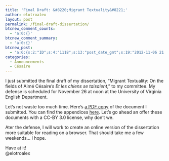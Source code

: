 ```yaml
---
title: 'Final Draft: &#8220;Migrant Textuality&#8221;'
author: elotroalex
layout: post
permalink: /final-draft-dissertation/
btcnew_comment_counts:
  - 'a:0:{}'
btcnew_comment_summary:
  - 'a:0:{}'
btcnew_post:
  - 'a:6:{s:2:"ID";s:4:"1118";s:13:"post_date_gmt";s:19:"2012-11-06 21:37:15";s:23:"initial_import_date_gmt";s:19:"2012-11-06 21:41:30";s:20:"last_import_date_gmt";s:19:"0000-00-00 00:00:00";s:4:"hits";s:1:"0";s:6:"misses";s:1:"0";}'
categories:
  - Announcements
  - Césaire
---
```

I just submitted the final draft of my dissertation, &#8220;Migrant Textuality: On the fields of Aimé Césaire&#8217;s *Et les chiens se taisaient*,&#8221; to my committee. My defense is scheduled for November 26 at noon at the University of Virginia English Department.

Let&#8217;s not waste too much time. Here&#8217;s <a title="Migrant Textuality Final Draft" href="http://elotroalex.webfactional.com/wp-content/uploads/2013/02/gil_migrant_textuality.pdf" target="_blank">a PDF copy</a> of the document I submitted. You can find the appendices [here][1]. Let&#8217;s go ahead an offer these documents with a CC-BY 3.0 license, why don&#8217;t we.

Ater the defense, I will work to create an online version of the dissertation more suitable for reading on a browser. That should take me a few weekends&#8230; I hope.

Have at it!  
@elotroalex

 [1]: http://elotroalex.webfactional.com/wp-content/uploads/2013/02/appendices.zip "Appendix A-C"